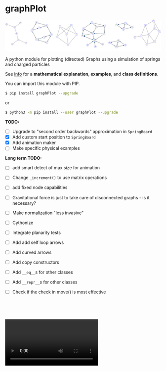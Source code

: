 # graphPlot

![](docs/examples.png)

A python module for plotting (directed) Graphs using a simulation of springs
and charged particles

See [info](https://peterefrancis.github.io/graphPlot/)
 for a **mathematical explanation**, **examples**, and **class definitions**.

You can import this module with PIP.

```bash
$ pip install graphPlot --upgrade
```

or

```bash
$ python3 -m pip install --user graphPlot --upgrade
```



**TODO:**
- [ ] Upgrade to "second order backwards" approximation in `SpringBoard`
- [X] Add custom start position to `SpringBoard`
- [X] Add animation maker
- [ ] Make specific physical examples

**Long term TODO:**
- [ ] add smart detect of max size for animation
- [ ] Change `_increment()` to use matrix operations
- [ ] add fixed node capabilities
- [ ] Gravitational force is just to take care of disconnected graphs - is it necessary?
- [ ] Make normalization "less invasive"
- [ ] Cythonize
- [ ] Integrate planarity tests
- [ ] Add add self loop arrows
- [ ] Add curved arrows
- [ ] Add copy constructors
- [ ] Add `__eq__`s for other classes
- [ ] Add `__repr__`s for other classes
- [ ] Check if the check in move() is most effective



<br><br><br>

![](animate.mov)
